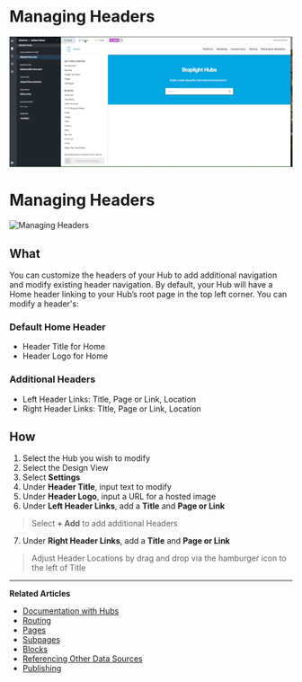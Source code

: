 
# Managing Headers 

![Headers](https://github.com/stoplightio/docs/blob/develop/assets/gifs/headers.gif?raw=true)

# Managing Headers 

![Managing Headers](https://github.com/stoplightio/docs/blob/develop/assets/gifsv2/headers.gif?raw=true)

## What 

You can customize the headers of your Hub to add additional navigation and modify existing header navigation. By default, your Hub will have a Home header linking to your Hub’s root page in the top left corner. You can modify a header's: 

### Default Home Header
- Header Title for Home 
- Header Logo for Home

### Additional Headers
- Left Header Links: Title, Page or Link, Location 
- Right Header Links: TItle, Page or Link, Location  

## How 

1. Select the Hub you wish to modify 
2. Select the Design View 
3. Select **Settings**
4. Under **Header Title**, input text to modify
5. Under **Header Logo**, input a URL for a hosted image
6. Under **Left Header Links**, add a **Title** and **Page or Link**

> Select **+ Add** to add additional Headers 

7. Under **Right Header Links**, add a **Title** and **Page or Link**

> Adjust Header Locations by drag and drop via the hamburger icon to the left of Title 


---
**Related Articles**
- [Documentation with Hubs](/documentation/introduction)
- [Routing](/documentation/getting-started/routing)
- [Pages](/documentation/getting-started/pages)
- [Subpages](/documentation/getting-started/subpages)
- [Blocks](/documentation/blocks)
- [Referencing Other Data Sources](/documentation/referencing-other-data-sources)
- [Publishing](/documentation/publishing)
